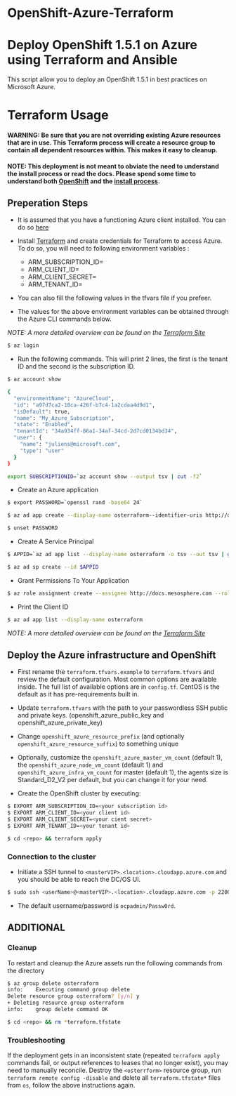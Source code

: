 # OpenShift-Azure-Terraform
Deploy OpenShift 1.5.1 on Azure using Terraform and Ansible
==================

This script allow you to deploy an OpenShift 1.5.1 in best practices on Microsoft Azure.

# Terraform Usage #

#### WARNING: Be sure that you are not overriding existing Azure resources that are in use. This Terraform process will create a resource group to contain all dependent resources within. This makes it easy to cleanup.

#### NOTE: This deployment is not meant to obviate the need to understand the install process or read the docs. Please spend some time to understand both [OpenShift](https://www.openshift.com/) and the [install process](https://install.openshift.com/).

## Preperation Steps ##

* It is assumed that you have a functioning Azure client installed. You can do so [here](https://github.com/Azure/azure-cli)

* Install [Terraform](https://www.terraform.io/downloads.html) and create credentials for Terraform to access Azure. To do so, you will need to following environment variables :

  * ARM_SUBSCRIPTION_ID=<subscription id>
  * ARM_CLIENT_ID=<client id>
  * ARM_CLIENT_SECRET=<cient secret>
  * ARM_TENANT_ID=<tenant id>

* You can also fill the following values in the tfvars file if you prefeer.

* The values for the above environment variables can be obtained through the Azure CLI commands below.

*NOTE: A more detailed overview can be found on the [Terraform Site](https://www.terraform.io/docs/providers/azurerm/index.html)*

```bash
$ az login
```

* Run the following commands. This will print 2 lines, the first is the tenant ID and the second is the subscription ID.

```bash
$ az account show

{
  "environmentName": "AzureCloud",
  "id": "a97d7ca2-18ca-426f-b7c4-1a2cdaa4d9d1",
  "isDefault": true,
  "name": "My_Azure_Subscription",
  "state": "Enabled",
  "tenantId": "34a934ff-86a1-34af-34cd-2d7cd0134bd34",
  "user": {
    "name": "juliens@microsoft.com",
    "type": "user"
  }
}

export SUBSCRIPTIONID=`az account show --output tsv | cut -f2`

```

* Create an Azure application 

```bash
$ export PASSWORD=`openssl rand -base64 24`

$ az ad app create --display-name osterraform--identifier-uris http://docs.mesosphere.com --homepage http://www.mesosphere.com --password $PASSWORD

$ unset PASSWORD
```

* Create A Service Principal

```bash
$ APPID=`az ad app list --display-name osterraform -o tsv --out tsv | grep os | cut -f1`

$ az ad sp create --id $APPID
```

* Grant Permissions To Your Application

```bash
$ az role assignment create --assignee http://docs.mesosphere.com --role "Owner" --scope /subscriptions/$SUBSCRIPTIONID

```

* Print the Client ID

```bash
$ az ad app list --display-name osterraform
```

*NOTE: A more detailed overview can be found on the [Terraform Site](https://www.terraform.io/docs/providers/azurerm/index.html)*

## Deploy the Azure infrastructure and OpenShift

* First rename the `terraform.tfvars.example` to `terraform.tfvars` and review the default configuration. Most common options are available inside. The full list of available options are in `config.tf`. CentOS is the default as it has pre-requirements built in.

* Update `terraform.tfvars` with the path to your passwordless SSH public and private keys. (openshift_azure_public_key and openshift_azure_private_key)

* Change `openshift_azure_resource_prefix` (and optionally `openshift_azure_resource_suffix`) to something unique

* Optionally, customize the `openshift_azure_master_vm_count` (default 1), the `openshift_azure_node_vm_count` (default 1) and `openshift_azure_infra_vm_count` for master (default 1), the agents size is Standard_D2_V2 per default, but you can change it for your need.

* Create the OpenShift cluster by executing:
```bash
$ EXPORT ARM_SUBSCRIPTION_ID=<your subscription id>
$ EXPORT ARM_CLIENT_ID=<your client id>
$ EXPORT ARM_CLIENT_SECRET=<your cient secret>
$ EXPORT ARM_TENANT_ID=<your tenant id>

$ cd <repo> && terraform apply
```
### Connection to the cluster

* Initiate a SSH tunnel to `<masterVIP>.<location>.cloudapp.azure.com` and you should be able to reach the DC/OS UI.
```bash
$ sudo ssh <userName>@<masterVIP>.<location>.cloudapp.azure.com -p 2200 -k <sshPrivateKey>
```
* The default username/password is `ocpadmin/Passw0rd`.

## ADDITIONAL ##

### Cleanup ###

To restart and cleanup the Azure assets run the following commands from the <repo> directory

```bash
$ az group delete osterraform
info:    Executing command group delete
Delete resource group osterraform? [y/n] y
+ Deleting resource group osterraform                                        
info:    group delete command OK

$ cd <repo> && rm *terraform.tfstate

```

### Troubleshooting ###

If the deployment gets in an inconsistent state (repeated `terraform apply` commands fail, or output references to leases that no longer exist), you may need to manually reconcile. Destroy the `<osterrform>` resource group, run `terraform remote config -disable` and delete all `terraform.tfstate*` files from `os`, follow the above instructions again.